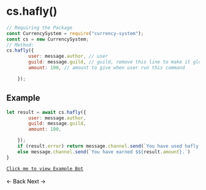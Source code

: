 # cs.hafly()
```js
// Requiring the Package
const CurrencySystem = require("currency-system");
const cs = new CurrencySystem;
// Method:
cs.hafly({
        user: message.author, // user
        guild: message.guild, // guild, remove this line to make it global
        amount: 100, // amount to give when user run this command

    });
```
## Example
```js
let result = await cs.hafly({
        user: message.author,
        guild: message.guild,
        amount: 100,

    });
    if (result.error) return message.channel.send(`You have used hafly recently Try again in ${result.time}`);
    else message.channel.send(`You have earned $${result.amount}.`)
}
```
[`Click me to view Example Bot`](https://github.com/BIntelligent/currency-system/tree/main/ExampleBot) <br><br>
<a href="https://bintelligent.github.io/currency-system/examples/quaterly" class="button"><- Back</a>
<a href="https://bintelligent.github.io/currency-system/examples/daily" class="button">Next -></a> <br><br><br>
<style>
.button {
    -webkit-appearance: button;
    -moz-appearance: button;
    appearance: button;
    text-align: center;
    text-decoration: none;
    color: initial;
}
 </style>

